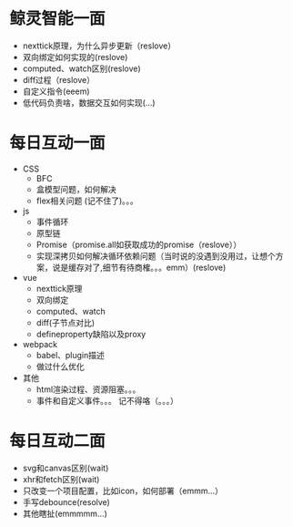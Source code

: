 # 鲸灵智能一面
- nexttick原理，为什么异步更新（reslove）
- 双向绑定如何实现的(reslove)
- computed、watch区别(reslove)
- diff过程（reslove）
- 自定义指令(eeem)
- 低代码负责啥，数据交互如何实现(...)

# 每日互动一面
- CSS
    * BFC
    * 盒模型问题，如何解决
    * flex相关问题
    (记不住了)。。。
- js
    * 事件循环
    * 原型链
    * Promise（promise.all如获取成功的promise（reslove））
    * 实现深拷贝如何解决循环依赖问题（当时说的没遇到没用过，让想个方案，说是缓存对了,细节有待商榷。。。emm）(reslove)
- vue
    * nexttick原理
    * 双向绑定
    * computed、watch
    * diff(子节点对比)
    * defineproperty缺陷以及proxy
- webpack
    * babel、plugin描述
    * 做过什么优化
- 其他
    * html渲染过程、资源阻塞。。。
    * 事件和自定义事件。。。
    记不得咯（。。。）

# 每日互动二面
- svg和canvas区别(wait)
- xhr和fetch区别(wait)
- 只改变一个项目配置，比如icon，如何部署（emmm...）
- 手写debounce(resolve)
- 其他瞎扯(emmmmm...)